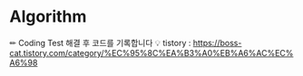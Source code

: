# Algorithm
✏ Coding Test 해결 후 코드를 기록합니다 💡
tistory : https://boss-cat.tistory.com/category/%EC%95%8C%EA%B3%A0%EB%A6%AC%EC%A6%98

